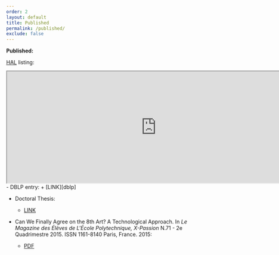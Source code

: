 ```yaml
---
order: 2
layout: default
title: Published
permalink: /published/
exclude: false
---
```


**Published:**

[HAL][hal] listing:
<iframe width="800" height="300" src="https://haltools.inria.fr/Public/afficheRequetePubli.php?auteur_exp=perchy&CB_auteur=oui&CB_titre=oui&CB_article=oui&langue=Anglais&tri_exp=annee_publi&tri_exp2=typdoc&tri_exp3=date_publi&ordre_aff=TA&Fen=Rech&lang=fr&Formate=Oui&css=../css/VisuCondense.css"></iframe>
- DBLP entry:
  + [LINK][dblp]

- Doctoral Thesis:
  + [LINK][thesis]

- Can We Finally Agree on the 8th Art? A Technological Approach. In _Le Magazine des Élèves de L'École Polytechnique, X-Passion_ N.71 - 2e Quadrimestre 2015. ISSN 1161-8140 Paris, France. 2015:
  + [PDF][8art]

[hal]:      https://hal.archives-ouvertes.fr/
[dblp]:     http://dblp.uni-trier.de/pers/hd/p/Perchy:Salim
[thesis]:   https://hal.inria.fr/view/index/docid/1413970
[8art]:     /assets/pdf/xpassion71-8th_art.pdf
